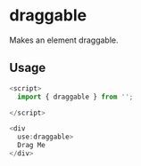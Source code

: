 # draggable

Makes an element draggable.

## Usage

```ts
<script>
  import { draggable } from '';

</script>

<div 
  use:draggable>
  Drag Me
</div>
```
